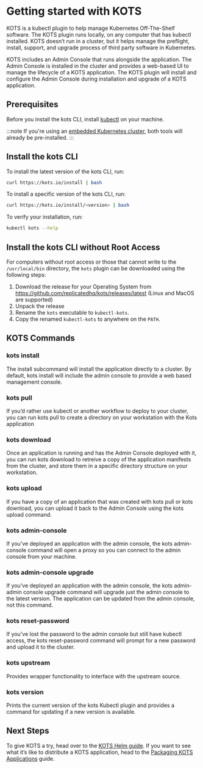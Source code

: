# Getting started with KOTS

KOTS is a kubectl plugin to help manage Kubernetes Off-The-Shelf software.
The KOTS plugin runs locally, on any computer that has kubectl installed.
KOTS doesn’t run in a cluster, but it helps manage the preflight, install, support, and upgrade process of third party software in Kubernetes.

KOTS includes an Admin Console that runs alongside the application.
The Admin Console is installed in the cluster and provides a web-based UI to manage the lifecycle of a KOTS application.
The KOTS plugin will install and configure the Admin Console during installation and upgrade of a KOTS application.

## Prerequisites

Before you install the kots CLI, install [kubectl](https://kubernetes.io/docs/tasks/tools/) on your machine.

:::note
If you're using an [embedded Kubernetes cluster](/kotsadm/installing/installing-embedded-cluster/), both tools will already be pre-installed.
:::

## Install the kots CLI

To install the latest version of the kots CLI, run:

```bash
curl https://kots.io/install | bash
```

To install a specific version of the kots CLI, run:

```bash
curl https://kots.io/install/<version> | bash
```

To verify your installation, run:

```bash
kubectl kots --help
```

## Install the kots CLI without Root Access

For computers without root access or those that cannot write to the `/usr/local/bin` directory, the `kots` plugin can be downloaded using the following steps:

1. Download the release for your Operating System from https://github.com/replicatedhq/kots/releases/latest (Linux and MacOS are supported)
1. Unpack the release
1. Rename the `kots` executable to `kubectl-kots`.
1. Copy the renamed `kubectl-kots` to anywhere on the `PATH`.


## KOTS Commands

### kots install
The install subcommand will install the application directly to a cluster.
By default, kots install will include the admin console to provide a web based management console.

### kots pull
If you’d rather use kubectl or another workflow to deploy to your cluster, you can run kots pull to create a directory on your workstation with the Kots application

### kots download
Once an application is running and has the Admin Console deployed with it, you can run kots download to retreive a copy of the application manifests from the cluster, and store them in a specific directory structure on your workstation.

### kots upload
If you have a copy of an application that was created with kots pull or kots download, you can upload it back to the Admin Console using the kots upload command.

### kots admin-console
If you’ve deployed an application with the admin console, the kots admin-console command will open a proxy so you can connect to the admin console from your machine.

### kots admin-console upgrade
If you've deployed an application with the admin console, the kots admin-admin console upgrade command will upgrade just the admin console to the latest version.
The application can be updated from the admin console, not this command.

### kots reset-password
If you've lost the password to the admin console but still have kubectl access, the kots reset-password command will prompt for a new password and upload it to the cluster.

### kots upstream
Provides wrapper functionality to interface with the upstream source.

### kots version
Prints the current version of the kots Kubectl plugin and provides a command for updating if a new version is available.

## Next Steps
To give KOTS a try, head over to the [KOTS Helm guide](/vendor/helm/overview).
If you want to see what it’s like to distribute a KOTS application, head to the [Packaging KOTS Applications](/vendor/packaging/packaging-an-app/) guide.
